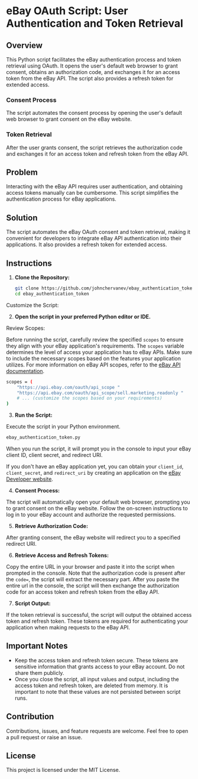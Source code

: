 # eBay OAuth Script: User Authentication and Token Retrieval

## Overview

This Python script facilitates the eBay authentication process and token retrieval using OAuth. It opens the user's default web browser to grant consent, obtains an authorization code, and exchanges it for an access token from the eBay API. The script also provides a refresh token for extended access.

### Consent Process

The script automates the consent process by opening the user's default web browser to grant consent on the eBay website.

### Token Retrieval

After the user grants consent, the script retrieves the authorization code and exchanges it for an access token and refresh token from the eBay API.

## Problem

Interacting with the eBay API requires user authentication, and obtaining access tokens manually can be cumbersome. This script simplifies the authentication process for eBay applications.

## Solution

The script automates the eBay OAuth consent and token retrieval, making it convenient for developers to integrate eBay API authentication into their applications. It also provides a refresh token for extended access.

## Instructions

1. **Clone the Repository:**

   ```bash
   git clone https://github.com/johnchervanev/ebay_authentication_token
   cd ebay_authentication_token
Customize the Script:

2. **Open the script in your preferred Python editor or IDE.**

Review Scopes:

Before running the script, carefully review the specified `scopes` to ensure they align with your eBay application's requirements. The `scopes` variable determines the level of access your application has to eBay APIs. Make sure to include the necessary scopes based on the features your application utilizes. For more information on eBay API scopes, refer to the [eBay API documentation](https://developer.ebay.com/tools/api-scopes).

```bash
scopes = (
    "https://api.ebay.com/oauth/api_scope "
    "https://api.ebay.com/oauth/api_scope/sell.marketing.readonly "
    # ... (customize the scopes based on your requirements)
)
```
3. **Run the Script:**

Execute the script in your Python environment.

```bash
ebay_authentication_token.py
```

When you run the script, it will prompt you in the console to input your eBay client ID, client secret, and redirect URI.

If you don't have an eBay application yet, you can obtain your `client_id`, `client_secret`, and `redirect_uri` by creating an application on the [eBay Developer website](https://developer.ebay.com/my/keys).

4. **Consent Process:**

The script will automatically open your default web browser, prompting you to grant consent on the eBay website. Follow the on-screen instructions to log in to your eBay account and authorize the requested permissions.

5. **Retrieve Authorization Code:**

After granting consent, the eBay website will redirect you to a specified redirect URI.

6. **Retrieve Access and Refresh Tokens:**

Copy the entire URL in your browser and paste it into the script when prompted in the console. Note that the authorization code is present after the `code=`, the script will extract the necessary part. After you paste the entire url in the console, the script will then exchange the authorization code for an access token and refresh token from the eBay API.

7. **Script Output:**

If the token retrieval is successful, the script will output the obtained access token and refresh token. These tokens are required for authenticating your application when making requests to the eBay API.

## Important Notes
- Keep the access token and refresh token secure. These tokens are sensitive information that grants access to your eBay account. Do not share them publicly.
- Once you close the script, all input values and output, including the access token and refresh token, are deleted from memory. It is important to note that these values are not persisted between script runs.

## Contribution

Contributions, issues, and feature requests are welcome. Feel free to open a pull request or raise an issue.

## License

This project is licensed under the MIT License.
